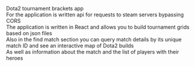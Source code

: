Dota2 tournament brackets app <br/>
For the application is written api for requests to steam servers bypassing CORS <br/>
The application is written in React and allows you to build tournament grids based on json files <br/>
Also in the find match section you can query match details by its unique match ID and see an interactive map of Dota2 builds <br/>
As well as information about the match and the list of players with their heroes  <br/>
